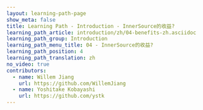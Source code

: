 ```yaml
---
layout: learning-path-page
show_meta: false
title: Learning Path - Introduction - InnerSource的收益?
learning_path_article: introduction/zh/04-benefits-zh.asciidoc
learning_path_group: Introduction
learning_path_menu_title: 04 - InnerSource的收益?
learning_path_position: 4
learning_path_translation: zh
no_video: true
contributors:
  - name: Willem Jiang
    url: https://github.com/WillemJiang
  - name: Yoshitake Kobayashi
    url: https://github.com/ystk
---
```

<!--- This file autogenerated from https://github.com/InnerSourceCommons/InnerSourceLearningPath/blob/master/scripts/generate_learning_path_markdown.js -->